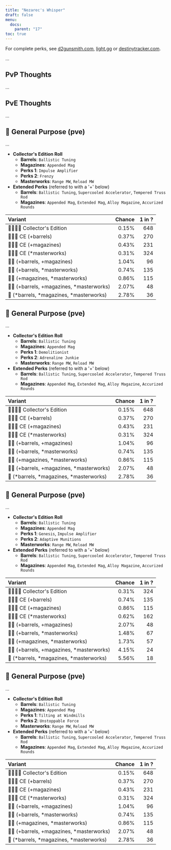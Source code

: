 ```yaml
---
title: "Nezarec's Whisper"
draft: false
menu:
  docs:
    parent: "17"
toc: true
---
```


For complete perks, see [d2gunsmith.com](https://d2gunsmith.com/w/254636484), [light.gg](https://www.light.gg/db/items/254636484) or [destinytracker.com](https://destinytracker.com/destiny-2/db/items/254636484).

...

## PvP Thoughts

...

## PvE Thoughts

...

## 👾 General Purpose (pve)

...

* **Collector's Edition Roll**
  * **Barrels**: `Ballistic Tuning`
  * **Magazines**: `Appended Mag`
  * **Perks 1**: `Impulse Amplifier`
  * **Perks 2**: `Frenzy`
  * **Masterworks**: `Range MW`, `Reload MW`
* **Extended Perks** (referred to with a '+' below)
  * **Barrels**: `Ballistic Tuning`, `Supercooled Accelerator`, `Tempered Truss Rod`
  * **Magazines**: `Appended Mag`, `Extended Mag`, `Alloy Magazine`, `Accurized Rounds`

| Variant | Chance | 1 in ? |
|:-|-:|-:|
| 👾👾👾🌟 Collector's Edition | 0.15% | 648 |
| 👾👾👾 CE (+barrels) | 0.37% | 270 |
| 👾👾👾 CE (+magazines) | 0.43% | 231 |
| 👾👾👾 CE (*masterworks) | 0.31% | 324 |
| 👾👾 (+barrels, +magazines) | 1.04% | 96 |
| 👾👾 (+barrels, *masterworks) | 0.74% | 135 |
| 👾👾 (+magazines, *masterworks) | 0.86% | 115 |
| 👾👾 (+barrels, +magazines, *masterworks) | 2.07% | 48 |
| 👾 (*barrels, *magazines, *masterworks) | 2.78% | 36 |

## 👾 General Purpose (pve)

...

* **Collector's Edition Roll**
  * **Barrels**: `Ballistic Tuning`
  * **Magazines**: `Appended Mag`
  * **Perks 1**: `Demolitionist`
  * **Perks 2**: `Adrenaline Junkie`
  * **Masterworks**: `Range MW`, `Reload MW`
* **Extended Perks** (referred to with a '+' below)
  * **Barrels**: `Ballistic Tuning`, `Supercooled Accelerator`, `Tempered Truss Rod`
  * **Magazines**: `Appended Mag`, `Extended Mag`, `Alloy Magazine`, `Accurized Rounds`

| Variant | Chance | 1 in ? |
|:-|-:|-:|
| 👾👾👾🌟 Collector's Edition | 0.15% | 648 |
| 👾👾👾 CE (+barrels) | 0.37% | 270 |
| 👾👾👾 CE (+magazines) | 0.43% | 231 |
| 👾👾👾 CE (*masterworks) | 0.31% | 324 |
| 👾👾 (+barrels, +magazines) | 1.04% | 96 |
| 👾👾 (+barrels, *masterworks) | 0.74% | 135 |
| 👾👾 (+magazines, *masterworks) | 0.86% | 115 |
| 👾👾 (+barrels, +magazines, *masterworks) | 2.07% | 48 |
| 👾 (*barrels, *magazines, *masterworks) | 2.78% | 36 |

## 👾 General Purpose (pve)

...

* **Collector's Edition Roll**
  * **Barrels**: `Ballistic Tuning`
  * **Magazines**: `Appended Mag`
  * **Perks 1**: `Genesis`, `Impulse Amplifier`
  * **Perks 2**: `Adaptive Munitions`
  * **Masterworks**: `Range MW`, `Reload MW`
* **Extended Perks** (referred to with a '+' below)
  * **Barrels**: `Ballistic Tuning`, `Supercooled Accelerator`, `Tempered Truss Rod`
  * **Magazines**: `Appended Mag`, `Extended Mag`, `Alloy Magazine`, `Accurized Rounds`

| Variant | Chance | 1 in ? |
|:-|-:|-:|
| 👾👾👾🌟 Collector's Edition | 0.31% | 324 |
| 👾👾👾 CE (+barrels) | 0.74% | 135 |
| 👾👾👾 CE (+magazines) | 0.86% | 115 |
| 👾👾👾 CE (*masterworks) | 0.62% | 162 |
| 👾👾 (+barrels, +magazines) | 2.07% | 48 |
| 👾👾 (+barrels, *masterworks) | 1.48% | 67 |
| 👾👾 (+magazines, *masterworks) | 1.73% | 57 |
| 👾👾 (+barrels, +magazines, *masterworks) | 4.15% | 24 |
| 👾 (*barrels, *magazines, *masterworks) | 5.56% | 18 |

## 👾 General Purpose (pve)

...

* **Collector's Edition Roll**
  * **Barrels**: `Ballistic Tuning`
  * **Magazines**: `Appended Mag`
  * **Perks 1**: `Tilting at Windmills`
  * **Perks 2**: `Unstoppable Force`
  * **Masterworks**: `Range MW`, `Reload MW`
* **Extended Perks** (referred to with a '+' below)
  * **Barrels**: `Ballistic Tuning`, `Supercooled Accelerator`, `Tempered Truss Rod`
  * **Magazines**: `Appended Mag`, `Extended Mag`, `Alloy Magazine`, `Accurized Rounds`

| Variant | Chance | 1 in ? |
|:-|-:|-:|
| 👾👾👾🌟 Collector's Edition | 0.15% | 648 |
| 👾👾👾 CE (+barrels) | 0.37% | 270 |
| 👾👾👾 CE (+magazines) | 0.43% | 231 |
| 👾👾👾 CE (*masterworks) | 0.31% | 324 |
| 👾👾 (+barrels, +magazines) | 1.04% | 96 |
| 👾👾 (+barrels, *masterworks) | 0.74% | 135 |
| 👾👾 (+magazines, *masterworks) | 0.86% | 115 |
| 👾👾 (+barrels, +magazines, *masterworks) | 2.07% | 48 |
| 👾 (*barrels, *magazines, *masterworks) | 2.78% | 36 |
